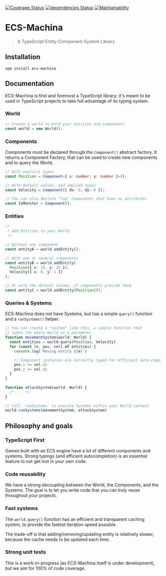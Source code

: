 [![Coverage Status](https://coveralls.io/repos/github/scambier/ecs-machina/badge.svg?branch=master)](https://coveralls.io/github/scambier/ecs-machina?branch=master)
[![dependencies Status](https://david-dm.org/scambier/ecs-machina/status.svg)](https://david-dm.org/scambier/ecs-machina)
[![Maintainability](https://api.codeclimate.com/v1/badges/f9de2e47eb25a55a1503/maintainability)](https://codeclimate.com/github/scambier/ecs-machina/maintainability)

# ECS-Machina

> A TypeScript Entity-Component-System Library

## Installation

`npm install ecs-machina`

## Documentation

ECS-Machina is first and foremost a TypeScript library; it's meant to be used in TypeScript projects to take full advantage of its typing system.

### World

```ts
// Create a world to hold your entities and components
const world = new World();
```

### Components

Components must be declared through the `Component()` abstract factory. It returns a Component Factory, that can be used to create new components and to query the World.

```ts
// With explicit types
const Position = Component<{ x: number; y: number }>();

// With default values, and implied types
const Velocity = Component({ dx: 0, dy: 0 }); 

// You can also declare "tag" Components that have no attributes
const IsMonster = Component(); 
```

### Entities

```ts
/*
 * Add Entities to your World
 */

// Without any component
const entityA = world.addEntity();

// With one or several components
const entityB = world.addEntity(
  Position({ x: 10, y: 25 }),
  Velocity({ x: 0, y: 1 })
);

// Or with the default values, if components provide them
const entityC = world.addEntity(Position());
```

### Queries & Systems

ECS-Machina does not have Systems, but has a simple `query()` function and a `runSystems()` helper.

```ts
// You can create a "system" like this, a simple function that 
// takes the whole World as a parameter.
function movementSystem(world: World) {
  const entities = world.query(Position, Velocity)
  for (const [e, pos, vel] of entities) {
    console.log(`Moving entity ${e}`)

    // Component instances are correctly typed for efficient auto-completion
    pos.x += vel.dx 
    pos.y += vel.dy
  }
}

function attackSystem(world: World) {
  /* ... */
}

// Call `runSystems` to execute Systems within your World context
world.runSystems(movementSystem, attackSystem)
```

## Philosophy and goals

### TypeScript First

Games built with an ECS engine have a lot of different components and systems. Strong typings (and efficient autocompletion) is an essential feature to not get lost in your own code.

### Code reusability

We have a strong decoupling between the World, the Components, and the Systems. The goal is to let you write code that you can truly reuse throughout your projects.

### Fast systems

The `world.query()` function has an efficient and transparent caching system, to provide the fastest iteration speed possible.

The trade-off is that adding/removing/updating entity is relatively slower, because the cache needs to be updated each time.

### Strong unit tests

This is a work-in-progress (as ECS-Machina itself is under development), but we aim for 100% of code coverage.